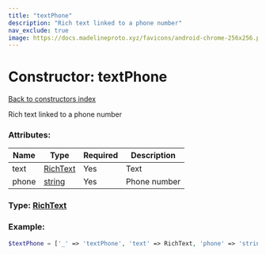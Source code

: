 ```yaml
---
title: "textPhone"
description: "Rich text linked to a phone number"
nav_exclude: true
image: https://docs.madelineproto.xyz/favicons/android-chrome-256x256.png
---
```

# Constructor: textPhone  
[Back to constructors index](/API_docs/constructors/index.md)



Rich text linked to a phone number

### Attributes:

| Name     |    Type       | Required | Description |
|----------|---------------|----------|-------------|
|text|[RichText](/API_docs/types/RichText.md) | Yes|Text|
|phone|[string](/API_docs/types/string.md) | Yes|Phone number|



### Type: [RichText](/API_docs/types/RichText.md)


### Example:

```php
$textPhone = ['_' => 'textPhone', 'text' => RichText, 'phone' => 'string'];
```  
